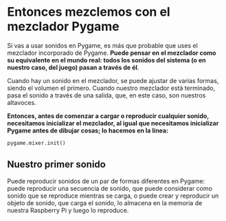 # Entonces mezclemos con el mezclador Pygame

Si vas a usar sonidos en Pygame, es más que probable que uses el mezclador incorporado de Pygame. **Puede pensar en el mezclador como su equivalente en el mundo real: todos los sonidos del sistema (o en nuestro caso, del juego) pasan a través de él**. 

Cuando hay un sonido en el mezclador, se puede ajustar de varias formas, siendo el volumen el primero. Cuando nuestro mezclador está terminado, pasa el sonido a través de una salida, que, en este caso, son nuestros altavoces. 

**Entonces, antes de comenzar a cargar o reproducir cualquier sonido, necesitamos inicializar el mezclador, al igual que necesitamos inicializar Pygame antes de dibujar cosas; lo hacemos en la línea:**

```python
pygame.mixer.init()
```
## Nuestro primer sonido

Puede reproducir sonidos de un par de formas diferentes en Pygame: puede reproducir una secuencia de sonido, que puede considerar como sonido que se reproduce mientras se carga, o puede crear y reproducir un objeto de sonido, que carga el sonido, lo almacena en la memoria de nuestra Raspberry Pi y luego lo reproduce.
<!--stackedit_data:
eyJoaXN0b3J5IjpbMTAwNTEzOTE3Niw2NTE3Mjg5MzddfQ==
-->